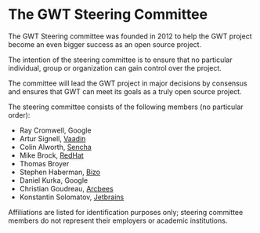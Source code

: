 The GWT Steering Committee
==========================

The GWT Steering committee was founded in 2012 to help the GWT project become an even bigger success as an open source project.

The intention of the steering committee is to ensure that no particular individual, group or organization can gain control over the project.

The committee will lead the GWT project in major decisions by consensus and ensures that GWT can meet its goals as a truly open source project.


The steering committee consists of the following members (no particular order):

* Ray Cromwell, Google
* Artur Signell, [Vaadin](http://www.vaadin.com)
* Colin Alworth, [Sencha](http://www.sencha.com)
* Mike Brock, [RedHat](http://www.redhat.com)
* Thomas Broyer
* Stephen Haberman, [Bizo](http://www.bizo.com)
* Daniel Kurka, Google
* Christian Goudreau, [Arcbees](http://www.arcbees.com)
* Konstantin Solomatov, [Jetbrains](http://www.jetbrains.com)

Affiliations are listed for identification purposes only; steering committee members do not represent their employers or academic institutions.